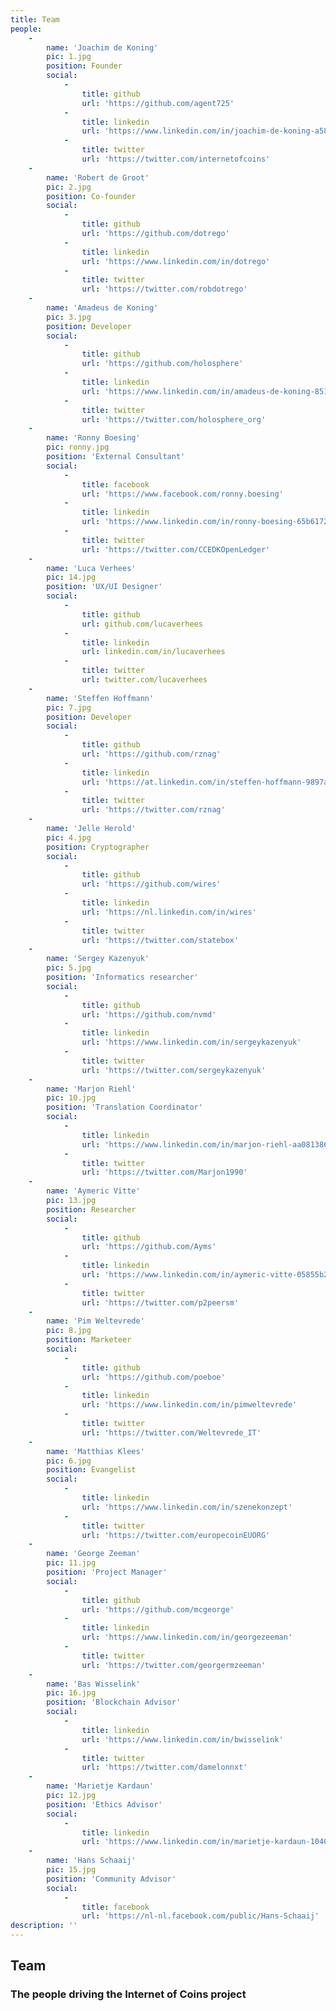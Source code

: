 ```yaml
---
title: Team
people:
    -
        name: 'Joachim de Koning'
        pic: 1.jpg
        position: Founder
        social:
            -
                title: github
                url: 'https://github.com/agent725'
            -
                title: linkedin
                url: 'https://www.linkedin.com/in/joachim-de-koning-a5874b25'
            -
                title: twitter
                url: 'https://twitter.com/internetofcoins'
    -
        name: 'Robert de Groot'
        pic: 2.jpg
        position: Co-founder
        social:
            -
                title: github
                url: 'https://github.com/dotrego'
            -
                title: linkedin
                url: 'https://www.linkedin.com/in/dotrego'
            -
                title: twitter
                url: 'https://twitter.com/robdotrego'
    -
        name: 'Amadeus de Koning'
        pic: 3.jpg
        position: Developer
        social:
            -
                title: github
                url: 'https://github.com/holosphere'
            -
                title: linkedin
                url: 'https://www.linkedin.com/in/amadeus-de-koning-8514a212'
            -
                title: twitter
                url: 'https://twitter.com/holosphere_org'
    -
        name: 'Ronny Boesing'
        pic: ronny.jpg
        position: 'External Consultant'
        social:
            -
                title: facebook
                url: 'https://www.facebook.com/ronny.boesing'
            -
                title: linkedin
                url: 'https://www.linkedin.com/in/ronny-boesing-65b61720'
            -
                title: twitter
                url: 'https://twitter.com/CCEDKOpenLedger'
    -
        name: 'Luca Verhees'
        pic: 14.jpg
        position: 'UX/UI Designer'
        social:
            -
                title: github
                url: github.com/lucaverhees
            -
                title: linkedin
                url: linkedin.com/in/lucaverhees
            -
                title: twitter
                url: twitter.com/lucaverhees
    -
        name: 'Steffen Hoffmann'
        pic: 7.jpg
        position: Developer
        social:
            -
                title: github
                url: 'https://github.com/rznag'
            -
                title: linkedin
                url: 'https://at.linkedin.com/in/steffen-hoffmann-9897aba6'
            -
                title: twitter
                url: 'https://twitter.com/rznag'
    -
        name: 'Jelle Herold'
        pic: 4.jpg
        position: Cryptographer
        social:
            -
                title: github
                url: 'https://github.com/wires'
            -
                title: linkedin
                url: 'https://nl.linkedin.com/in/wires'
            -
                title: twitter
                url: 'https://twitter.com/statebox'
    -
        name: 'Sergey Kazenyuk'
        pic: 5.jpg
        position: 'Informatics researcher'
        social:
            -
                title: github
                url: 'https://github.com/nvmd'
            -
                title: linkedin
                url: 'https://www.linkedin.com/in/sergeykazenyuk'
            -
                title: twitter
                url: 'https://twitter.com/sergeykazenyuk'
    -
        name: 'Marjon Riehl'
        pic: 10.jpg
        position: 'Translation Coordinator'
        social:
            -
                title: linkedin
                url: 'https://www.linkedin.com/in/marjon-riehl-aa081386/'
            -
                title: twitter
                url: 'https://twitter.com/Marjon1990'
    -
        name: 'Aymeric Vitte'
        pic: 13.jpg
        position: Researcher
        social:
            -
                title: github
                url: 'https://github.com/Ayms'
            -
                title: linkedin
                url: 'https://www.linkedin.com/in/aymeric-vitte-05855b26'
            -
                title: twitter
                url: 'https://twitter.com/p2peersm'
    -
        name: 'Pim Weltevrede'
        pic: 8.jpg
        position: Marketeer
        social:
            -
                title: github
                url: 'https://github.com/poeboe'
            -
                title: linkedin
                url: 'https://www.linkedin.com/in/pimweltevrede'
            -
                title: twitter
                url: 'https://twitter.com/Weltevrede_IT'
    -
        name: 'Matthias Klees'
        pic: 6.jpg
        position: Evangelist
        social:
            -
                title: linkedin
                url: 'https://www.linkedin.com/in/szenekonzept'
            -
                title: twitter
                url: 'https://twitter.com/europecoinEUORG'
    -
        name: 'George Zeeman'
        pic: 11.jpg
        position: 'Project Manager'
        social:
            -
                title: github
                url: 'https://github.com/mcgeorge'
            -
                title: linkedin
                url: 'https://www.linkedin.com/in/georgezeeman'
            -
                title: twitter
                url: 'https://twitter.com/georgermzeeman'
    -
        name: 'Bas Wisselink'
        pic: 16.jpg
        position: 'Blockchain Advisor'
        social:
            -
                title: linkedin
                url: 'https://www.linkedin.com/in/bwisselink'
            -
                title: twitter
                url: 'https://twitter.com/damelonnxt'
    -
        name: 'Marietje Kardaun'
        pic: 12.jpg
        position: 'Ethics Advisor'
        social:
            -
                title: linkedin
                url: 'https://www.linkedin.com/in/marietje-kardaun-1040a730'
    -
        name: 'Hans Schaaij'
        pic: 15.jpg
        position: 'Community Advisor'
        social:
            -
                title: facebook
                url: 'https://nl-nl.facebook.com/public/Hans-Schaaij'
description: ''
---
```


## Team
### The people driving the Internet of Coins project

